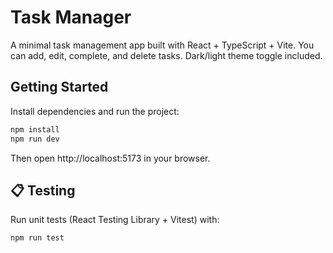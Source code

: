 # Task Manager

A minimal task management app built with React + TypeScript + Vite.
You can add, edit, complete, and delete tasks. Dark/light theme toggle included.

## Getting Started

Install dependencies and run the project:

```bash
npm install
npm run dev
```

Then open http://localhost:5173 in your browser.

## 📋 Testing

Run unit tests (React Testing Library + Vitest) with:

```bash
npm run test
```
